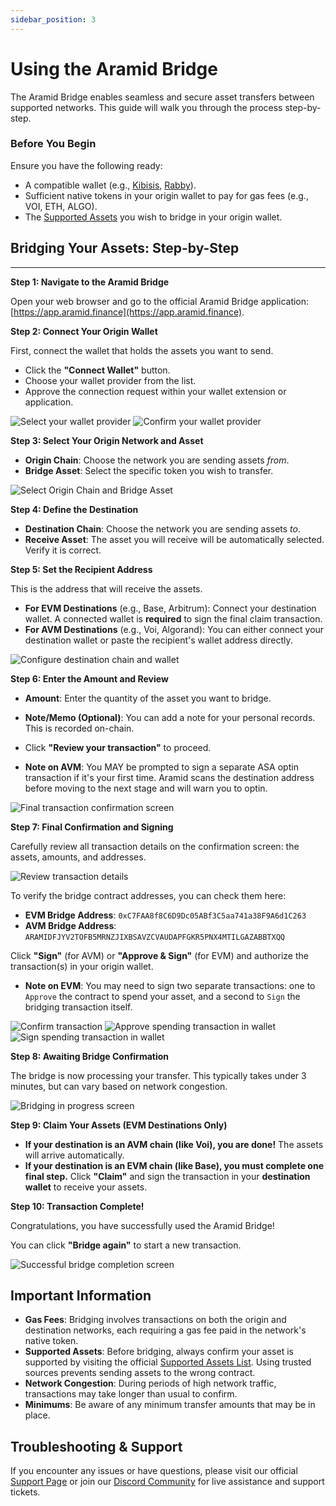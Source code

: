```yaml
---
sidebar_position: 3
---
```


# Using the Aramid Bridge

The Aramid Bridge enables seamless and secure asset transfers between supported networks. This guide will walk you through the process step-by-step.

### Before You Begin

Ensure you have the following ready:
* A compatible wallet (e.g., [Kibisis](https://kibis.is/), [Rabby](https://rabby.io/)).
* Sufficient native tokens in your origin wallet to pay for gas fees (e.g., VOI, ETH, ALGO).
* The [Supported Assets](https://docs.aramid.finance/docs/supported-networks-and-assets) you wish to bridge in your origin wallet.

## Bridging Your Assets: Step-by-Step

---

**Step 1: Navigate to the Aramid Bridge**

Open your web browser and go to the official Aramid Bridge application: [https://app.aramid.finance](https://app.aramid.finance).

**Step 2: Connect Your Origin Wallet**

First, connect the wallet that holds the assets you want to send.

* Click the **"Connect Wallet"** button.
* Choose your wallet provider from the list.
* Approve the connection request within your wallet extension or application.

![Select your wallet provider](https://github.com/user-attachments/assets/6e96489f-775d-48f5-a8b0-a552ca919d71)
![Confirm your wallet provider](https://github.com/user-attachments/assets/5ff1e5f9-b838-4d5a-9cfd-0d4a636e8208)


**Step 3: Select Your Origin Network and Asset**

* **Origin Chain**: Choose the network you are sending assets *from*.
* **Bridge Asset**: Select the specific token you wish to transfer.

![Select Origin Chain and Bridge Asset](https://github.com/user-attachments/assets/4fd4d4d7-3fab-4ed1-8ab9-6a2304990c69)

**Step 4: Define the Destination**

* **Destination Chain**: Choose the network you are sending assets *to*.
* **Receive Asset**: The asset you will receive will be automatically selected. Verify it is correct.

**Step 5: Set the Recipient Address**

This is the address that will receive the assets.

* **For EVM Destinations** (e.g., Base, Arbitrum): Connect your destination wallet. A connected wallet is **required** to sign the final claim transaction.
* **For AVM Destinations** (e.g., Voi, Algorand): You can either connect your destination wallet or paste the recipient's wallet address directly.

![Configure destination chain and wallet](https://github.com/user-attachments/assets/1f61bd1f-7f1f-433e-92af-a0300149fd2e)

**Step 6: Enter the Amount and Review**

* **Amount**: Enter the quantity of the asset you want to bridge.
* **Note/Memo (Optional)**: You can add a note for your personal records. This is recorded on-chain.
* Click **"Review your transaction"** to proceed.

* **Note on AVM**: You MAY be prompted to sign a separate ASA optin transaction if it's your first time. Aramid scans the destination address before moving to the next stage and will warn you to optin.

![Final transaction confirmation screen](https://github.com/user-attachments/assets/3dafa939-8087-4235-ae6e-20419fbe7e2e)



**Step 7: Final Confirmation and Signing**

Carefully review all transaction details on the confirmation screen: the assets, amounts, and addresses.

![Review transaction details](https://github.com/user-attachments/assets/2e21dd62-8878-4dd1-9306-b4e5e033e849)


To verify the bridge contract addresses, you can check them here:
* **EVM Bridge Address**: `0xC7FAA8f8C6D9Dc05ABf3C5aa741a38F9A6d1C263`
* **AVM Bridge Address**: `ARAMIDFJYV2TOFB5MRNZJIXBSAVZCVAUDAPFGKR5PNX4MTILGAZABBTXQQ`

Click **"Sign"** (for AVM) or **"Approve & Sign"** (for EVM) and authorize the transaction(s) in your origin wallet.

* **Note on EVM**: You may need to sign two separate transactions: one to `Approve` the contract to spend your asset, and a second to `Sign` the bridging transaction itself.

![Confirm transaction](https://github.com/user-attachments/assets/2ca1b91d-8828-4d39-b511-a6d001fa1f31)
![Approve spending transaction in wallet](https://github.com/user-attachments/assets/de98d089-9797-478e-9a32-72fb7e9c0a09)
![Sign spending transaction in wallet](https://github.com/user-attachments/assets/9327c5c3-b577-4cca-9602-e852d5dd1e67)



**Step 8: Awaiting Bridge Confirmation**

The bridge is now processing your transfer. This typically takes under 3 minutes, but can vary based on network congestion.

![Bridging in progress screen](https://github.com/user-attachments/assets/3181843b-1e46-40bd-be0f-564e55a37c50)

**Step 9: Claim Your Assets (EVM Destinations Only)**

* **If your destination is an AVM chain (like Voi), you are done!** The assets will arrive automatically.
* **If your destination is an EVM chain (like Base), you must complete one final step.** Click **"Claim"** and sign the transaction in your **destination wallet** to receive your assets.

**Step 10: Transaction Complete!**

Congratulations, you have successfully used the Aramid Bridge!

You can click **"Bridge again"** to start a new transaction.

![Successful bridge completion screen](https://github.com/user-attachments/assets/e4b02452-9542-437b-ac0a-9eba6d282e56)

## Important Information

* **Gas Fees**: Bridging involves transactions on both the origin and destination networks, each requiring a gas fee paid in the network's native token.
* **Supported Assets**: Before bridging, always confirm your asset is supported by visiting the official [Supported Assets List](https://docs.aramid.finance/docs/supported-networks-and-assets). Using trusted sources prevents sending assets to the wrong contract.
* **Network Congestion**: During periods of high network traffic, transactions may take longer than usual to confirm.
* **Minimums**: Be aware of any minimum transfer amounts that may be in place.

## Troubleshooting & Support

If you encounter any issues or have questions, please visit our official [Support Page](/docs/support) or join our [Discord Community](https://discord.com/your-invite-link) for live assistance and support tickets.
